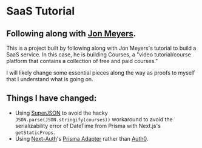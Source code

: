 # SaaS Tutorial

## Following along with [Jon Meyers](https://jonmeyers.io/blog/tech-stack-and-initial-project-setup).

This is a project built by following along with Jon Meyers's tutorial to build a SaaS service. In this case, he is building Courses, a "video tutorial/course platform that contains a collection of free and paid courses."

I will likely change some essential pieces along the way as proofs to myself that I understand what is going on.

## Things I have changed:

- Using [SuperJSON](https://github.com/blitz-js/superjson#using-with-nextjs) to avoid the hacky `JSON.parse(JSON.stringify(courses))` workaround to avoid the serializability error of DateTime from Prisma with Next.js's `getStaticProps`.
- Using [Next-Auth](https://next-auth.js.org/)'s [Prisma Adapter](https://next-auth.js.org/adapters/prisma) rather than [Auth0](https://auth0.com/).

